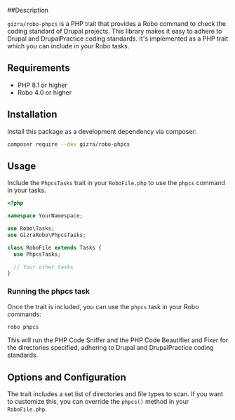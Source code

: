 ##Description

`gizra/robo-phpcs` is a PHP trait that provides a Robo command to check the coding standard of Drupal projects. This library makes it easy to adhere to Drupal and DrupalPractice coding standards. It's implemented as a PHP trait which you can include in your Robo tasks.

## Requirements

- PHP 8.1 or higher
- Robo 4.0 or higher

## Installation

Install this package as a development dependency via composer:

```bash
composer require --dev gizra/robo-phpcs
```

## Usage

Include the `PhpcsTasks` trait in your `RoboFile.php` to use the `phpcs` command in your tasks.

```php
<?php

namespace YourNamespace;

use Robo\Tasks;
use GizraRobo\PhpcsTasks;

class RoboFile extends Tasks {
  use PhpcsTasks;

  // Your other tasks
}
```

### Running the phpcs task

Once the trait is included, you can use the `phpcs` task in your Robo commands:

```bash
robo phpcs
```

This will run the PHP Code Sniffer and the PHP Code Beautifier and Fixer for the directories specified, adhering to Drupal and DrupalPractice coding standards.

## Options and Configuration

The trait includes a set list of directories and file types to scan. If you want to customize this, you can override the `phpcs()` method in your `RoboFile.php`.
